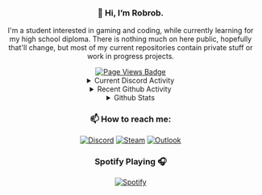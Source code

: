 <!-- <div id="header" align="center">
  <img src="https://media.giphy.com/media/M9gbBd9nbDrOTu1Mqx/giphy.gif" width="100"/>
</div> -->

<div id="me" align="center">
  
### 👋 Hi, I’m Robrob.

I'm a student interested in gaming and coding, while currently learning for my high school diploma. There is nothing much on here public, hopefully that'll change, but most of my current repositories contain private stuff or work in progress projects.

<div id="badges" align="center">
  <a href="https://github.com/4robrob">
    <img src="https://komarev.com/ghpvc/?username=4robrob&style=flat-square&color=grey" alt="Page Views Badge"/>
  </a>
  
</div>
<details>
  <summary> Current Discord Activity </summary>
  
[![Discord Presence](https://lanyard.cnrad.dev/api/508758672449732611)](https://discord.com/users/508758672449732611)
</details>

<details>
  <summary> Recent Github Activity </summary>
  
<!--START_SECTION:activity-->
1. ❗ Opened issue [#77](https://github.com/novatorem/novatorem/issues/77) in [novatorem/novatorem](https://github.com/novatorem/novatorem)
<!--END_SECTION:activity-->

</details>

<details>
  <summary> Github Stats</summary>
  
<img height="180" weight="300" align="mid" alt="Robrob's Github Stats" src="https://github-readme-stats-blue-one-66.vercel.app/api?username=4robrob&show_icons=true&theme=highcontrast" />

</details>

### :mailbox: How to reach me:
[![Discord](https://img.shields.io/badge/-Add_me_on_Discord-royalblue?style=flat-square&logo=Discord&logoColor=white)](https://discordapp.com/users/508758672449732611) [![Steam](https://img.shields.io/badge/-Message_me_on_Steam-navy?style=flat-square&logo=steam&logoColor=white)](https://steamcommunity.com/id/4rob/) [![Outlook](https://img.shields.io/badge/Write_an_email-005FF9?style=flat-square&logo=maildotru&logoColor=#005FF9)](mailto:robrob.git@outlook.com)

### Spotify Playing 🎧
[![Spotify](https://novatorem-ywki.vercel.app/api/spotify/?background_color=000000&border_color=ffffff)](https://open.spotify.com/user/wiqgsrizkomfwxplakt144056?si=feb98bec8d9d465b)


<!--
<details>
  <summary>⚡ Top Langs</summary>
  
 ![Top Langs](https://github-readme-stats.vercel.app/api/top-langs/?username=4robrob&layout=compact&theme=highcontrast)
 
</details>

<!-- 

<details>
  <summary>⚡ WakaTime stats</summary>
  
  <div id="stats" align="center">
    
![Robrob's WakaTime stats](https://github-readme-stats.vercel.app/api/wakatime?username=@Robrob&theme=highcontrast)
    
</div> 
</details>

-->
